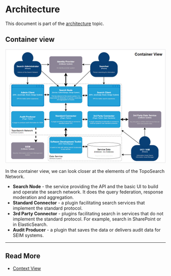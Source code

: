 # Architecture

This document is part of the [architecture](./architecture.md) topic. 

## Container view

![Container](./images/c4-container.png)

In the container view, we can look closer at the elements of the TopoSearch Network. 

* **Search Node** - the service providing the API and the basic UI to build and operate the search network. It does the query federation, response moderation and aggregation. 
* **Standard Connector** - a plugin facilitating search services that implement the standard protocol. 
* **3rd Party Connector** - plugins facilitating search in services that do not implement the standard protocol. For example, search in SharePoint or in ElasticSearch.
* **Audit Producer** - a plugin that saves the data or delivers audit data for SEIM systems. 

---
## Read More 
* [Context View](./a-context-view.md)